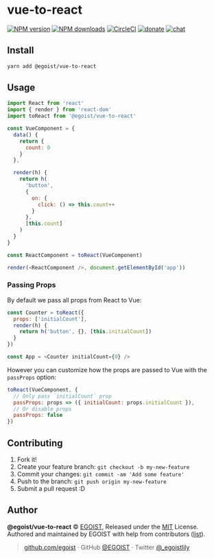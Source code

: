 # vue-to-react

[![NPM version](https://badgen.net/npm/v/@egoist/vue-to-react)](https://npmjs.com/package/@egoist/vue-to-react) [![NPM downloads](https://badgen.net/npm/dm/@egoist/vue-to-react)](https://npmjs.com/package/@egoist/vue-to-react) [![CircleCI](https://badgen.net/circleci/github/egoist/vue-to-react/master)](https://circleci.com/gh/egoist/vue-to-react/tree/master) [![donate](https://badgen.net/badge/support%20me/donate/ff69b4)](https://patreon.com/egoist) [![chat](https://badgen.net/badge/chat%20on/discord/7289DA)](https://chat.egoist.moe)

## Install

```bash
yarn add @egoist/vue-to-react
```

## Usage

```js
import React from 'react'
import { render } from 'react-dom'
import toReact from '@egoist/vue-to-react'

const VueComponent = {
  data() {
    return {
      count: 0
    }
  },

  render(h) {
    return h(
      'button',
      {
        on: {
          click: () => this.count++
        }
      },
      [this.count]
    )
  }
}

const ReactComponent = toReact(VueComponent)

render(<ReactComponent />, document.getElementById('app'))
```

### Passing Props

By default we pass all props from React to Vue:

```js
const Counter = toReact({
  props: ['initialCount'],
  render(h) {
    return h('button', {}, [this.initialCount])
  }
})

const App = <Counter initialCount={0} />
```

However you can customize how the props are passed to Vue with the `passProps` option:

```js
toReact(VueComponent, {
  // Only pass `initialCount` prop
  passProps: props => ({ initialCount: props.initialCount }),
  // Or disable props
  passProps: false
})
```

## Contributing

1. Fork it!
2. Create your feature branch: `git checkout -b my-new-feature`
3. Commit your changes: `git commit -am 'Add some feature'`
4. Push to the branch: `git push origin my-new-feature`
5. Submit a pull request :D

## Author

**@egoist/vue-to-react** © [EGOIST](https://github.com/egoist), Released under the [MIT](./LICENSE) License.<br>
Authored and maintained by EGOIST with help from contributors ([list](https://github.com/egoist/vue-to-react/contributors)).

> [github.com/egoist](https://github.com/egoist) · GitHub [@EGOIST](https://github.com/egoist) · Twitter [@\_egoistlily](https://twitter.com/_egoistlily)
